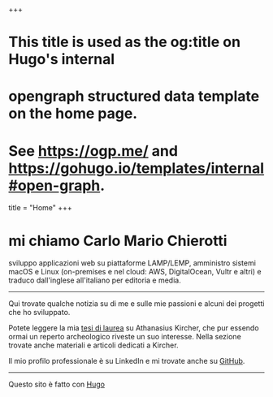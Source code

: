 +++
# This title is used as the og:title on Hugo's internal
# opengraph structured data template on the home page.
# See https://ogp.me/ and https://gohugo.io/templates/internal#open-graph.
title = "Home"
+++

# mi chiamo Carlo Mario Chierotti

sviluppo applicazioni web su piattaforme LAMP/LEMP, amministro sistemi macOS e Linux (on-premises e nel cloud: AWS, DigitalOcean, Vultr e altri) e traduco dall'inglese all'italiano per editoria e media.

---

Qui trovate qualche notizia su di me e sulle mie passioni e alcuni dei progetti che ho sviluppato.

Potete leggere la mia [tesi di laurea](https://kircher.chierotti.it) su Athanasius Kircher, che pur essendo ormai un reperto archeologico riveste un suo interesse. Nella sezione trovate anche materiali e articoli dedicati a Kircher.

Il mio profilo professionale è su LinkedIn e mi trovate anche su [GitHub](https://github.com/chieroz).

---

Questo sito è fatto con [Hugo](https://gohugo.io)

